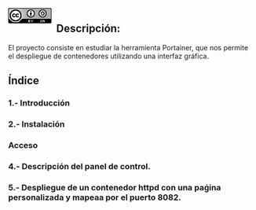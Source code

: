 <img src="./imagenes/MI-LICENCIA88x31.png" style="float: left; margin-right: 10px;" />

## Descripción:

El proyecto consiste en estudiar la herramienta Portainer, que nos permite el despliegue de contenedores utilizando una interfaz gráfica.

## Índice
### 1.- Introducción
### 2.- Instalación
### Acceso 
### 4.- Descripción del panel de control.
### 5.- Despliegue de un contenedor httpd con una paǵina personalizada y mapeaa por el puerto 8082.